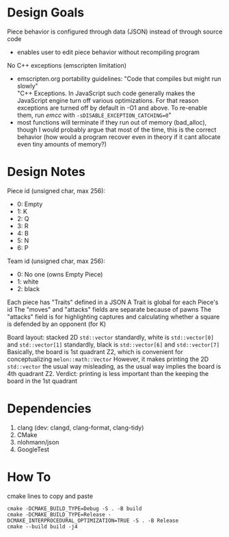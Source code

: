 # Design Goals
Piece behavior is configured through data (JSON) instead of through source code
 * enables user to edit piece behavior without recompiling program

No C++ exceptions (emscripten limitation)
 * emscripten.org portability guidelines: "Code that compiles but might run slowly"  
 "C++ Exceptions. In JavaScript such code generally makes the JavaScript engine turn off various optimizations.
 For that reason exceptions are turned off by default in -O1 and above.
 To re-enable them, run *emcc* with ```-sDISABLE_EXCEPTION_CATCHING=0```"
 * most functions will terminate if they run out of memory (bad_alloc), though I would probably argue that most of the time,
 this is the correct behavior (how would a program recover even in theory if it cant allocate even tiny amounts of memory?)

# Design Notes
Piece id (unsigned char, max 256):
 * 0: Empty
 * 1: K
 * 2: Q
 * 3: R
 * 4: B
 * 5: N
 * 6: P

Team id (unsigned char, max 256):
 * 0: No one (owns Empty Piece)
 * 1: white
 * 2: black

Each piece has "Traits" defined in a JSON
A Trait is global for each Piece's id
The "moves" and "attacks" fields are separate because of pawns
The "attacks" field is for highlighting captures and calculating whether a square is defended by an opponent (for K)

Board layout: stacked 2D ```std::vector```
standardly, white is ```std::vector[0]``` and ```std::vector[1]```
standardly, black is ```std::vector[6]``` and ```std::vector[7]```
Basically, the board is 1st quadrant Z2, which is convenient for conceptualizing ```melon::math::Vector```
However, it makes printing the 2D ```std::vector``` the usual way misleading, as the usual way implies the board is 4th quadrant Z2.
Verdict: printing is less important than the keeping the board in the 1st quadrant

# Dependencies
1. clang (dev: clangd, clang-format, clang-tidy)
2. CMake
3. nlohmann/json
4. GoogleTest

# How To
cmake lines to copy and paste
```
cmake -DCMAKE_BUILD_TYPE=Debug -S . -B build
cmake -DCMAKE_BUILD_TYPE=Release -DCMAKE_INTERPROCEDURAL_OPTIMIZATION=TRUE -S . -B Release
cmake --build build -j4
```
